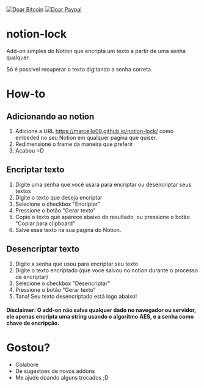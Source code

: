 [![Doar Bitcoin](https://img.shields.io/badge/Doar-Bitcoin-green.svg)](https://marcello09.github.io/donate-bitcoin/?amount=5&currency=BRL)
[![Doar Paypal](https://img.shields.io/badge/Doar-Paypal-blue.svg)](https://www.paypal.com/donate?business=V3VEBC9N4S6ES&no_recurring=0&currency_code=BRL)

# notion-lock

Add-on simples do Notion que encripta um texto a partir de uma senha qualquer.

Só é possivel recuperar o texto digitando a senha correta.

# How-to

## Adicionando ao notion

1. Adicione a URL https://marcello09.github.io/notion-lock/ como embeded no seu Notion em qualquer pagina que quiser.
2. Redimensione o frame da maneira que preferir
3. Acabou =D

## Encriptar texto

1. Digite uma senha que você usará para encriptar ou desencriptar seus textos
2. Digite o texto que deseja encriptar
3. Selecione o checkbox "Encriptar"
4. Pressione o botão "Gerar texto"
5. Copie o texto que aparece abaixo do resultado, ou pressione o botão "Copiar para clipboard"
6. Salve esse texto na sua pagina do Notion.

## Desencriptar texto

1. Digite a senha que usou para encriptar seu texto
2. Digite o texto encriptado (que voce salvou no notion durante o processo de encriptar)
3. Selecione o checkbox "Desencriptar"
4. Pressione o botão "Gerar texto"
5. Tana! Seu texto desencriptado está logo abaixo!

#### Disclaimer: O add-on não salva qualquer dado no navegador ou servidor, ele apenas encripta uma string usando o algoritmo AES, e a senha como chave de encripção. 

# Gostou?

* Colabore
* De sugestoes de novos addons
* Me ajude doando alguns trocados ;D
